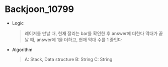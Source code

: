 # Backjoon_10799

* Logic
	>레이저를 만날 때, 현재 잘리는 bar를 확인한 후 answer에 더한다
	>막대가 끝날 때, answer에 1을 더하고, 현재 막대 수를 1 줄인다

* Algorithm
	>A: Stack, Data structure
	>B: String
	>C: String
